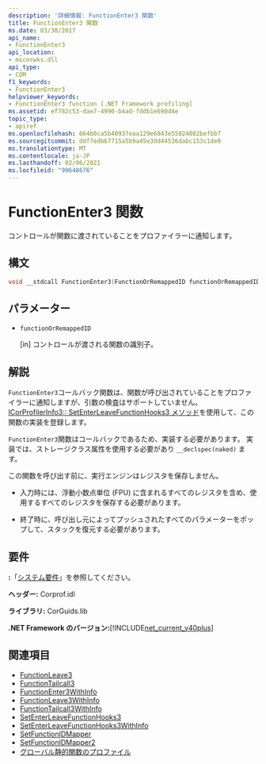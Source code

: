 ```yaml
---
description: '詳細情報: FunctionEnter3 関数'
title: FunctionEnter3 関数
ms.date: 03/30/2017
api_name:
- FunctionEnter3
api_location:
- mscorwks.dll
api_type:
- COM
f1_keywords:
- FunctionEnter3
helpviewer_keywords:
- FunctionEnter3 function [.NET Framework profiling]
ms.assetid: ef782c53-dae7-4990-b4ad-fddb1e690d4e
topic_type:
- apiref
ms.openlocfilehash: 664b0ca5b40937eaa129e6843e55024802befbb7
ms.sourcegitcommit: ddf7edb67715a5b9a45e3dd44536dabc153c1de0
ms.translationtype: MT
ms.contentlocale: ja-JP
ms.lasthandoff: 02/06/2021
ms.locfileid: "99648676"
---
```

# <a name="functionenter3-function"></a>FunctionEnter3 関数

コントロールが関数に渡されていることをプロファイラーに通知します。  
  
## <a name="syntax"></a>構文  
  
```cpp  
void __stdcall FunctionEnter3(FunctionOrRemappedID functionOrRemappedID);  
```  
  
## <a name="parameters"></a>パラメーター

- `functionOrRemappedID`

  \[in] コントロールが渡される関数の識別子。

## <a name="remarks"></a>解説  

 `FunctionEnter3`コールバック関数は、関数が呼び出されていることをプロファイラーに通知しますが、引数の検査はサポートしていません。 [ICorProfilerInfo3:: SetEnterLeaveFunctionHooks3 メソッド](icorprofilerinfo3-setenterleavefunctionhooks3-method.md)を使用して、この関数の実装を登録します。  
  
 `FunctionEnter3`関数はコールバックであるため、実装する必要があります。 実装では、ストレージクラス属性を使用する必要があり `__declspec(naked)` ます。  
  
 この関数を呼び出す前に、実行エンジンはレジスタを保存しません。  
  
- 入力時には、浮動小数点単位 (FPU) に含まれるすべてのレジスタを含め、使用するすべてのレジスタを保存する必要があります。  
  
- 終了時に、呼び出し元によってプッシュされたすべてのパラメーターをポップして、スタックを復元する必要があります。  
  
## <a name="requirements"></a>要件  

 **:**「[システム要件](../../get-started/system-requirements.md)」を参照してください。  
  
 **ヘッダー:** Corprof.idl  
  
 **ライブラリ:** CorGuids.lib  
  
 **.NET Framework のバージョン:**[!INCLUDE[net_current_v40plus](../../../../includes/net-current-v40plus-md.md)]  
  
## <a name="see-also"></a>関連項目

- [FunctionLeave3](functionleave3-function.md)
- [FunctionTailcall3](functiontailcall3-function.md)
- [FunctionEnter3WithInfo](functionenter3withinfo-function.md)
- [FunctionLeave3WithInfo](functionleave3withinfo-function.md)
- [FunctionTailcall3WithInfo](functiontailcall3withinfo-function.md)
- [SetEnterLeaveFunctionHooks3](icorprofilerinfo3-setenterleavefunctionhooks3-method.md)
- [SetEnterLeaveFunctionHooks3WithInfo](icorprofilerinfo3-setenterleavefunctionhooks3withinfo-method.md)
- [SetFunctionIDMapper](icorprofilerinfo-setfunctionidmapper-method.md)
- [SetFunctionIDMapper2](icorprofilerinfo3-setfunctionidmapper2-method.md)
- [グローバル静的関数のプロファイル](profiling-global-static-functions.md)
